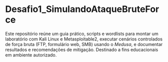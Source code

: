# Desafio1_SimulandoAtaqueBruteForce
Este repositório reúne um guia prático, scripts e wordlists para montar um laboratório com Kali Linux e Metasploitable2, executar cenários controlados de força bruta (FTP, formulário web, SMB) usando o _Medusa_, e documentar resultados e recomendações de mitigação. Destinado a fins educacionais em ambiente autorizado.
